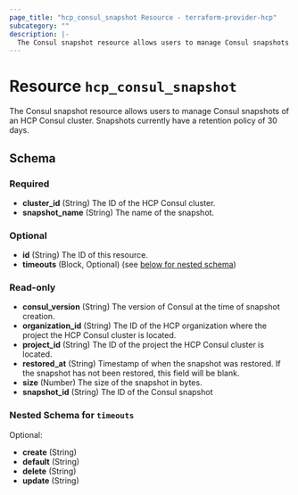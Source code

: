 ```yaml
---
page_title: "hcp_consul_snapshot Resource - terraform-provider-hcp"
subcategory: ""
description: |-
  The Consul snapshot resource allows users to manage Consul snapshots of an HCP Consul cluster. Snapshots currently have a retention policy of 30 days.
---
```


# Resource `hcp_consul_snapshot`

The Consul snapshot resource allows users to manage Consul snapshots of an HCP Consul cluster. Snapshots currently have a retention policy of 30 days.



## Schema

### Required

- **cluster_id** (String) The ID of the HCP Consul cluster.
- **snapshot_name** (String) The name of the snapshot.

### Optional

- **id** (String) The ID of this resource.
- **timeouts** (Block, Optional) (see [below for nested schema](#nestedblock--timeouts))

### Read-only

- **consul_version** (String) The version of Consul at the time of snapshot creation.
- **organization_id** (String) The ID of the HCP organization where the project the HCP Consul cluster is located.
- **project_id** (String) The ID of the project the HCP Consul cluster is located.
- **restored_at** (String) Timestamp of when the snapshot was restored. If the snapshot has not been restored, this field will be blank.
- **size** (Number) The size of the snapshot in bytes.
- **snapshot_id** (String) The ID of the Consul snapshot

<a id="nestedblock--timeouts"></a>
### Nested Schema for `timeouts`

Optional:

- **create** (String)
- **default** (String)
- **delete** (String)
- **update** (String)


